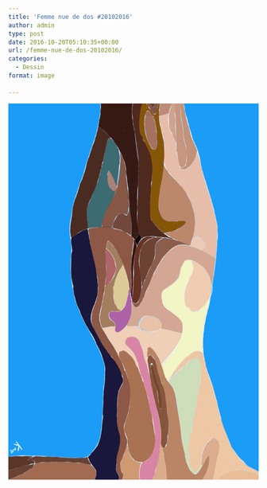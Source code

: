```yaml
---
title: 'Femme nue de dos #20102016'
author: admin
type: post
date: 2016-10-20T05:10:35+00:00
url: /femme-nue-de-dos-20102016/
categories:
  - Dessin
format: image

---
```

![Femme nue de dos #20102016](./img_0604.jpg)